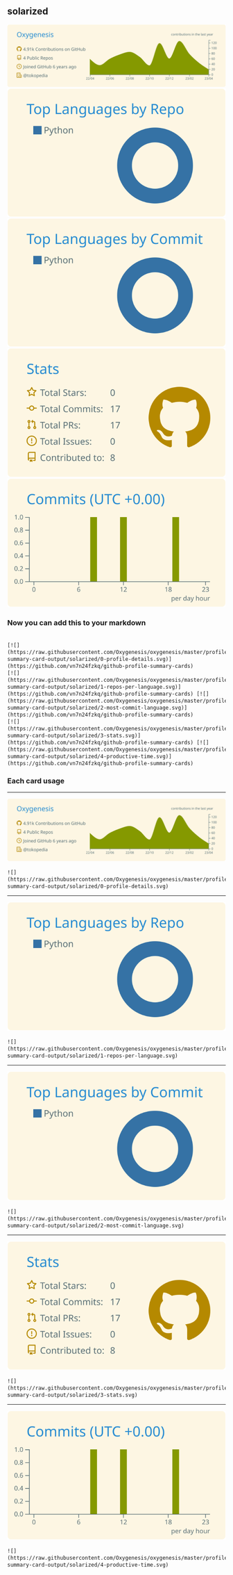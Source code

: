 ## solarized

[![](./0-profile-details.svg)](https://github.com/vn7n24fzkq/github-profile-summary-cards)
[![](./1-repos-per-language.svg)](https://github.com/vn7n24fzkq/github-profile-summary-cards) [![](./2-most-commit-language.svg)](https://github.com/vn7n24fzkq/github-profile-summary-cards)
[![](./3-stats.svg)](https://github.com/vn7n24fzkq/github-profile-summary-cards) [![](./4-productive-time.svg)](https://github.com/vn7n24fzkq/github-profile-summary-cards)
### Now you can add this to your markdown
```

[![](https://raw.githubusercontent.com/Oxygenesis/oxygenesis/master/profile-summary-card-output/solarized/0-profile-details.svg)](https://github.com/vn7n24fzkq/github-profile-summary-cards)
[![](https://raw.githubusercontent.com/Oxygenesis/oxygenesis/master/profile-summary-card-output/solarized/1-repos-per-language.svg)](https://github.com/vn7n24fzkq/github-profile-summary-cards) [![](https://raw.githubusercontent.com/Oxygenesis/oxygenesis/master/profile-summary-card-output/solarized/2-most-commit-language.svg)](https://github.com/vn7n24fzkq/github-profile-summary-cards)
[![](https://raw.githubusercontent.com/Oxygenesis/oxygenesis/master/profile-summary-card-output/solarized/3-stats.svg)](https://github.com/vn7n24fzkq/github-profile-summary-cards) [![](https://raw.githubusercontent.com/Oxygenesis/oxygenesis/master/profile-summary-card-output/solarized/4-productive-time.svg)](https://github.com/vn7n24fzkq/github-profile-summary-cards)

```

### Each card usage
---

![](./0-profile-details.svg)

```
![](https://raw.githubusercontent.com/Oxygenesis/oxygenesis/master/profile-summary-card-output/solarized/0-profile-details.svg)
```

    

---

![](./1-repos-per-language.svg)

```
![](https://raw.githubusercontent.com/Oxygenesis/oxygenesis/master/profile-summary-card-output/solarized/1-repos-per-language.svg)
```

    

---

![](./2-most-commit-language.svg)

```
![](https://raw.githubusercontent.com/Oxygenesis/oxygenesis/master/profile-summary-card-output/solarized/2-most-commit-language.svg)
```

    

---

![](./3-stats.svg)

```
![](https://raw.githubusercontent.com/Oxygenesis/oxygenesis/master/profile-summary-card-output/solarized/3-stats.svg)
```

    

---

![](./4-productive-time.svg)

```
![](https://raw.githubusercontent.com/Oxygenesis/oxygenesis/master/profile-summary-card-output/solarized/4-productive-time.svg)
```

    
